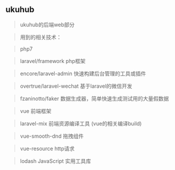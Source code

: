 ## ukuhub

> ukuhub的后端web部分

> 用到的相关技术：

> php7

> laravel/framework          php框架

> encore/laravel-admin       快速构建后台管理的工具或插件

> overtrue/laravel-wechat    基于laravel的微信开发

> fzaninotto/faker           数据生成器，简单快速生成测试用的大量假数据

> vue                        前端框架

> laravel-mix                前端资源编译工具 (vue的相关编译build)

> vue-smooth-dnd             拖拽组件

> vue-resource               http请求

> lodash                     JavaScript 实用工具库
